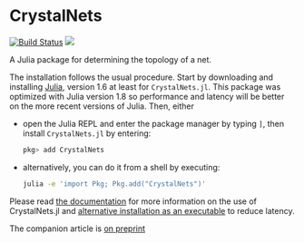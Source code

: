 # CrystalNets

[![Build Status](https://github.com/coudertlab/CrystalNets.jl/actions/workflows/CI.yml/badge.svg?branch=master)](https://github.com/coudertlab/CrystalNets.jl/actions/workflows/CI.yml?query=branch%3Amaster)
[![](https://img.shields.io/badge/docs-dev-blue.svg)](https://coudertlab.github.io/CrystalNets.jl/dev)

A Julia package for determining the topology of a net.

The installation follows the usual procedure. Start by downloading and installing [Julia](https://julialang.org/), version 1.6 at least for `CrystalNets.jl`. This package was optimized with Julia version 1.8 so performance and latency will be better on the more recent versions of Julia. Then, either

- open the Julia REPL and enter the package manager by typing `]`, then install `CrystalNets.jl` by entering:
  ```julia
  pkg> add CrystalNets
  ```
- alternatively, you can do it from a shell by executing:
  ```bash
  julia -e 'import Pkg; Pkg.add("CrystalNets")'
  ```

Please read [the documentation](https://coudertlab.github.io/CrystalNets.jl/dev) for more
information on the use of CrystalNets.jl and [alternative installation as an executable](http://molsim.info/CrystalNets.jl/dev/#Full-installation) to reduce latency.

The companion article is [on preprint](https://chemrxiv.org/engage/chemrxiv/article-details/628e4d986cae1c6dce16cbb7)
